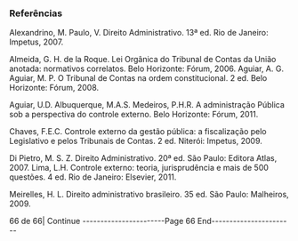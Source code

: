 ### Referências ###

   Alexandrino, M. Paulo, V. Direito Administrativo. 13ª ed. Rio de Janeiro: Impetus, 2007.

   Almeida, G. H. de la Roque. Lei Orgânica do Tribunal de Contas da União anotada: normativos correlatos.
   Belo Horizonte: Fórum, 2006.
   Aguiar, A. G. Aguiar, M. P. O Tribunal de Contas na ordem constitucional. 2 ed. Belo Horizonte: Fórum,
   2008.

   Aguiar, U.D. Albuquerque, M.A.S. Medeiros, P.H.R. A administração Pública sob a perspectiva do controle
   externo. Belo Horizonte: Fórum, 2011.

   Chaves, F.E.C. Controle externo da gestão pública: a fiscalização pelo Legislativo e pelos Tribunais de
   Contas. 2 ed. Niterói: Impetus, 2009.

   Di Pietro, M. S. Z. Direito Administrativo. 20ª ed. São Paulo: Editora Atlas, 2007.
   Lima, L.H. Controle externo: teoria, jurisprudência e mais de 500 questões. 4 ed. Rio de Janeiro: Elsevier,
   2011.

   Meirelles, H. L. Direito administrativo brasileiro. 35 ed. São Paulo: Malheiros, 2009.




66 de 66| Continue
-----------------------Page 66 End-----------------------

